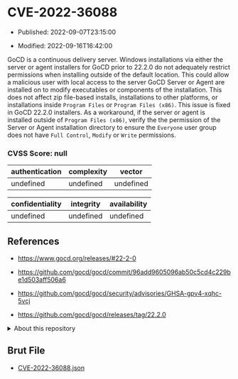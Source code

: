 # CVE-2022-36088

- Published: 2022-09-07T23:15:00

- Modified: 2022-09-16T16:42:00

GoCD is a continuous delivery server. Windows installations via either the server or agent installers for GoCD prior to 22.2.0 do not adequately restrict permissions when installing outside of the default location. This could allow a malicious user with local access to the server GoCD Server or Agent are installed on to modify executables or components of the installation. This does not affect zip file-based installs, installations to other platforms, or installations inside `Program Files` or `Program Files (x86)`. This issue is fixed in GoCD 22.2.0 installers. As a workaround, if the server or agent is installed outside of `Program Files (x86)`, verify the the permission of the Server or Agent installation directory to ensure the `Everyone` user group does not have `Full Control`, `Modify` or `Write` permissions.

### CVSS Score: **null**

| authentication | complexity | vector |
| --- | --- | --- |
| undefined | undefined | undefined |

| confidentiality | integrity | availability |
| --- | --- | --- |
| undefined | undefined | undefined |

## References

* https://www.gocd.org/releases/#22-2-0

* https://github.com/gocd/gocd/commit/96add9605096ab50c5cd4c229be1d503aff506a6

* https://github.com/gocd/gocd/security/advisories/GHSA-gpv4-xqhc-5vcj

* https://github.com/gocd/gocd/releases/tag/22.2.0

<details>
<summary>About this repository</summary> 

  This repository is part of the project [Live Hack CVE](https://github.com/Live-Hack-CVE). Main website can be found [www.live-hack.org](https://www.live-hack.org) 
  
  Made by [Sn0wAlice](https://github.com/Sn0wAlice) for the people that care about security and need to have a feed of the latest CVEs. Hope you enjoy it, don't forget to star the repo and follow me on [Twitter](https://twitter.com/Sn0wAlice) and [Github](https://github.com/Sn0wAlice). And that is my [personnal website](https://www.alice-snow.me/)

  - [Home Page](https://github.com/Live-Hack-CVE)
  - [Framework](https://github.com/Live-Hack-CVE/cve-framework)
  - [CVE database](https://github.com/Live-Hack-CVE/full_database)
  - [Changelog](https://github.com/Live-Hack-CVE/Changelog)
</details>

## Brut File

* [CVE-2022-36088.json](https://raw.githubusercontent.com/Live-Hack-CVE/full_database/main/cves/2022/CVE-2022-36088.json)

